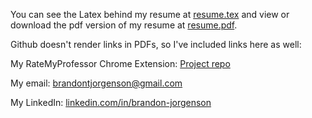 You can see the Latex behind my resume at [resume.tex](resume.tex) and view or download the pdf version of my resume at [resume.pdf](resume.pdf).

Github doesn't render links in PDFs, so I've included links here as well:

 My RateMyProfessor Chrome Extension: [Project repo](https://github.com/brandon-jorgenson/Rate-My-Professor-Extension)

My email: [brandontjorgenson@gmail.com](mailto:brandontjorgenson@gmail.com)

My LinkedIn: [linkedin.com/in/brandon-jorgenson](https://www.linkedin.com/in/brandon-jorgenson/)
